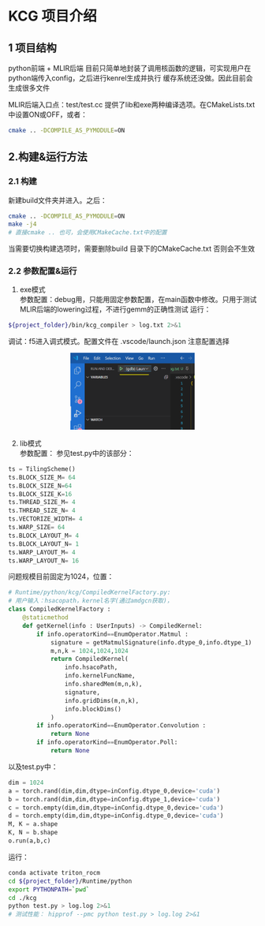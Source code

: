 # KCG 项目介绍
## 1 项目结构

python前端 + MLIR后端
目前只简单地封装了调用核函数的逻辑，可实现用户在python端传入config，之后进行kenrel生成并执行
缓存系统还没做。因此目前会生成很多文件

MLIR后端入口点：test/test.cc  提供了lib和exe两种编译选项。在CMakeLists.txt中设置ON或OFF，或者：
```sh
cmake .. -DCOMPILE_AS_PYMODULE=ON
```

## 2.构建&运行方法
### 2.1 构建
新建build文件夹并进入。之后：
```sh
cmake .. -DCOMPILE_AS_PYMODULE=ON
make -j4
# 直接cmake .. 也可，会使用CMakeCache.txt中的配置
```

当需要切换构建选项时，需要删除build 目录下的CMakeCache.txt 否则会不生效

### 2.2 参数配置&运行
1. exe模式   
参数配置：debug用，只能用固定参数配置，在main函数中修改。只用于测试MLIR后端的lowering过程，不进行gemm的正确性测试
运行：
```sh
${project_folder}/bin/kcg_compiler > log.txt 2>&1
```
   
调试：f5进入调式模式。配置文件在 .vscode/launch.json 注意配置选择   
<p align = 'center'>
<img src="./doc/image.png" width=50%>
</p>

2. lib模式   
参数配置：
参见test.py中的该部分：

```python
ts = TilingScheme()
ts.BLOCK_SIZE_M= 64
ts.BLOCK_SIZE_N=64
ts.BLOCK_SIZE_K=16
ts.THREAD_SIZE_M= 4
ts.THREAD_SIZE_N= 4
ts.VECTORIZE_WIDTH= 4
ts.WARP_SIZE= 64 
ts.BLOCK_LAYOUT_M= 4
ts.BLOCK_LAYOUT_N= 1
ts.WARP_LAYOUT_M= 4
ts.WARP_LAYOUT_N= 16
```
问题规模目前固定为1024，位置：
```python
# Runtime/python/kcg/CompiledKernelFactory.py:
# 用户输入：hsacopath，kernel名字(通过amdgcn获取)，
class CompiledKernelFactory :
    @staticmethod
    def getKernel(info : UserInputs) -> CompiledKernel:
        if info.operatorKind==EnumOperator.Matmul :
            signature = getMatmulSignature(info.dtype_0,info.dtype_1)
            m,n,k = 1024,1024,1024
            return CompiledKernel(
                info.hsacoPath,
                info.kernelFuncName,
                info.sharedMem(m,n,k),
                signature,
                info.gridDims(m,n,k),
                info.blockDims()
            )
        if info.operatorKind==EnumOperator.Convolution :
            return None
        if info.operatorKind==EnumOperator.Poll:
            return None
```
以及test.py中：
```python
dim = 1024
a = torch.rand(dim,dim,dtype=inConfig.dtype_0,device='cuda')
b = torch.rand(dim,dim,dtype=inConfig.dtype_1,device='cuda')
c = torch.empty(dim,dim,dtype=inConfig.dtype_0,device='cuda')
d = torch.empty(dim,dim,dtype=inConfig.dtype_0,device='cuda')
M, K = a.shape
K, N = b.shape
o.run(a,b,c)
```

运行：
```sh
conda activate triton_rocm
cd ${project_folder}/Runtime/python 
export PYTHONPATH=`pwd`
cd ./kcg
python test.py > log.log 2>&1
# 测试性能： hipprof --pmc python test.py > log.log 2>&1
```

